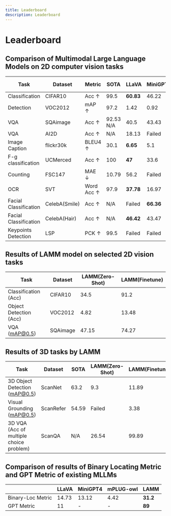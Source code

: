 ```yaml
---
title: Leaderboard
description: Leaderboard
---
```


# Leaderboard

## Comparison of Multimodal Large Language Models on 2D computer vision tasks

| Task                  | Dataset       | Metric     | SOTA      | LLaVA     | MiniGPT4  | mPLUG-owl | LAMM      |
| --------------------- | ------------- | ---------- | --------- | --------- | --------- | --------- | --------- |
| Classification        | CIFAR10       | Acc ↑      | 99.5      | **60.83** | 46.22     | 42.5      | 34.5      |
| Detection             | VOC2012       | mAP ↑      | 97.2      | 1.42      | 0.92      | 0.158     | **4.82**  |
| VQA                   | SQAimage      | Acc ↑      | 92.53 N/A | 40.5      | 43.43     | 36.39     | **47.15** |
| VQA                   | AI2D          | Acc ↑      | N/A       | 18.13     | Failed    | 19.31     | **19.5**  |
| Image Caption         | flickr30k     | BLEU4 ↑    | 30.1      | **6.65**  | 5.1       | 2.74      | 0.70      |
| F-g classification    | UCMerced      | Acc ↑      | 100       | **47**    | 33.6      | 32.5      | 13        |
| Counting              | FSC147        | MAE ↓      | 10.79     | 56.2      | Failed    | 60.67     | **53.97** |
| OCR                   | SVT           | Word Acc ↑ | 97.9      | **37.78** | 16.97     | 30.39     | 4.2       |
| Facial Classification | CelebA(Smile) | Acc ↑      | N/A       | Failed    | **66.36** | Failed    | 51.3      |
| Facial Classification | CelebA(Hair)  | Acc ↑      | N/A       | **46.42** | 43.47     | 40.93     | 30.48     |
| Keypoints Detection   | LSP           | PCK ↑      | 99.5      | Failed    | Failed    | Failed    | Failed    |

## Results of LAMM model on selected 2D vision tasks

| Task                   | Dataset  | LAMM(Zero-Shot) | LAMM(Finetune) |
| ---------------------- | -------- | --------------- | -------------- |
| Classification (Acc)   | CIFAR10  | 34.5            | 91.2           |
| Object Detection (Acc) | VOC2012  | 4.82            | 13.48          |
| VQA (mAP@0.5)          | SQAimage | 47.15           | 74.27          |

## Results of 3D tasks by LAMM

| Task                                    | Dataset   | SOTA  | LAMM(Zero-Shot) | LAMM(Finetune) |
| --------------------------------------- | --------- | ----- | --------------- | -------------- |
| 3D Object Detection (mAP@0.5)           | ScanNet   | 63.2  | 9.3             | 11.89          |
| Visual Grounding (mAP@0.5)              | ScanRefer | 54.59 | Failed          | 3.38           |
| 3D VQA (Acc of multiple choice problem) | ScanQA    | N/A   | 26.54           | 99.89          |

## Comparison of results of Binary Locating Metric and GPT Metric of existing MLLMs

|                   | LLaVA | MiniGPT4 | mPLUG-owl | LAMM     |
| ----------------- | ----- | -------- | --------- | -------- |
| Binary-Loc Metric | 14.73 | 13.12    | 4.42      | **31.2** |
| GPT Metric        | 11    | -        | -         | **89**   |
